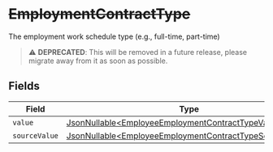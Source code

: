 # ~~EmploymentContractType~~

The employment work schedule type (e.g., full-time, part-time)

> :warning: **DEPRECATED**: This will be removed in a future release, please migrate away from it as soon as possible.


## Fields

| Field                                                                                                                            | Type                                                                                                                             | Required                                                                                                                         | Description                                                                                                                      |
| -------------------------------------------------------------------------------------------------------------------------------- | -------------------------------------------------------------------------------------------------------------------------------- | -------------------------------------------------------------------------------------------------------------------------------- | -------------------------------------------------------------------------------------------------------------------------------- |
| `value`                                                                                                                          | [JsonNullable\<EmployeeEmploymentContractTypeValue>](../../models/components/EmployeeEmploymentContractTypeValue.md)             | :heavy_minus_sign:                                                                                                               | N/A                                                                                                                              |
| `sourceValue`                                                                                                                    | [JsonNullable\<EmployeeEmploymentContractTypeSourceValue>](../../models/components/EmployeeEmploymentContractTypeSourceValue.md) | :heavy_minus_sign:                                                                                                               | N/A                                                                                                                              |